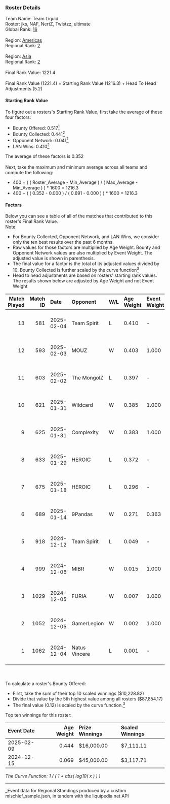 ### Roster Details<br />
Team Name: Team Liquid<br />
Roster: jks, NAF, NertZ, Twistzz, ultimate<br />
Global Rank: [16](../../standings_global_2025_06_02.md)<br />
<br />
Region: [Americas]( ../../standings_americas_2025_06_02.md)<br />
Regional Rank: [2]( ../../standings_americas_2025_06_02.md)<br />
<br />
Region: [Asia]( ../../standings_asia_2025_06_02.md)<br />
Regional Rank: [2]( ../../standings_asia_2025_06_02.md)<br />
<br />
Final Rank Value:  1221.4<br />
<br />
Final Rank Value (1221.4) = Starting Rank Value (1216.3) + Head To Head Adjustments (5.2)<br />

#### Starting Rank Value<br />
To figure out a rosters's Starting Rank Value, first take the average of these four factors:<br />
- Bounty Offered: 0.517[<sup>1</sup>](#table2)
- Bounty Collected: 0.441[<sup>2</sup>](#table1)
- Opponent Network: 0.041[<sup>2</sup>](#table1)
- LAN Wins: 0.410[<sup>2</sup>](#table1)

The average of these factors is 0.352<br />
<br />
Next, take the maximum and minimum average across all teams and compute the following:<br />
- 400 + ( ( Roster_Average - Min_Average ) / ( Max_Average - Min_Average ) ) * 1600 = 1216.3
- 400 + ( ( 0.352 - 0.000 ) / ( 0.691 - 0.000 ) ) * 1600 = 1216.3


#### Factors<br />
Below you can see a table of all of the matches that contributed to this roster's Final Rank Value.<br />
Note:<br />

- For Bounty Collected, Opponent Network, and LAN Wins, we consider only the ten best results over the past 6 months.
- Raw values for those factors are multiplied by Age Weight. Bounty and Opponent Network values are also multiplied by Event Weight. The adjusted value is shown in parenthesis.
- The final value for a factor is the total of its adjusted values divided by 10. Bounty Collected is further scaled by the curve function[<sup>3</sup>](#curveFunction)
- Head to head adjustments are based on rosters' starting rank values. The results shown below are adjusted by Age Weight and not Event Weight
<span id="table1"></span><br />


| Match Played | Match ID | Date       | Opponent      | W/L | Age Weight | Event Weight | Bounty Collected | Opponent Network | LAN Wins  | H2H Adj. | Roster                                |
| -: | -: | :- | :- | :- | :- | :- | :- | :- | :- | -: | :- |
|           13 |      581 | 2025-02-04 | Team Spirit   | L   | 0.410      | -            | -                | -                | -         |    -0.20 | jks, NAF, NertZ, Twistzz, ultimate    |
|           12 |      593 | 2025-02-03 | MOUZ          | W   | 0.403      | 1.000        | 1.000 (0.403)    | 0.567 (0.229)    | 1 (0.403) |    12.54 | jks, NAF, NertZ, Twistzz, ultimate    |
|           11 |      603 | 2025-02-02 | The MongolZ   | L   | 0.397      | -            | -                | -                | -         |    -0.42 | jks, NAF, NertZ, Twistzz, ultimate    |
|           10 |      621 | 2025-01-31 | Wildcard      | W   | 0.385      | 1.000        | 0.212 (0.082)    | 0.291 (0.112)    | 1 (0.385) |     5.16 | jks, NAF, NertZ, Twistzz, ultimate    |
|            9 |      625 | 2025-01-31 | Complexity    | W   | 0.383      | 1.000        | 0.128 (0.049)    | 0.089 (0.034)    | 1 (0.383) |     2.64 | jks, NAF, NertZ, Twistzz, ultimate    |
|            8 |      633 | 2025-01-29 | HEROIC        | L   | 0.372      | -            | -                | -                | -         |    -8.65 | jks, NAF, NertZ, Twistzz, ultimate    |
|            7 |      675 | 2025-01-18 | HEROIC        | L   | 0.296      | -            | -                | -                | -         |    -7.05 | jks, NAF, NertZ, Twistzz, ultimate    |
|            6 |      689 | 2025-01-14 | 9Pandas       | W   | 0.271      | 0.363        | 0.060 (0.006)    | 0.280 (0.028)    | 0 (0.000) |     0.84 | jks, NAF, NertZ, Twistzz, ultimate    |
|            5 |      918 | 2024-12-12 | Team Spirit   | L   | 0.049      | -            | -                | -                | -         |    -0.02 | jks, NAF, Twistzz, ultimate, YEKINDAR |
|            4 |      999 | 2024-12-06 | MIBR          | W   | 0.015      | 1.000        | 0.153 (0.002)    | 0.317 (0.005)    | 1 (0.015) |     0.20 | jks, NAF, Twistzz, ultimate, YEKINDAR |
|            3 |     1029 | 2024-12-05 | FURIA         | W   | 0.007      | 1.000        | 0.066 (0.000)    | 0.193 (0.001)    | 1 (0.007) |     0.06 | jks, NAF, Twistzz, ultimate, YEKINDAR |
|            2 |     1052 | 2024-12-05 | GamerLegion   | W   | 0.002      | 1.000        | 0.137 (0.000)    | 0.447 (0.001)    | 1 (0.002) |     0.05 | jks, NAF, Twistzz, ultimate, YEKINDAR |
|            1 |     1062 | 2024-12-04 | Natus Vincere | L   | 0.001      | -            | -                | -                | -         |    -0.01 | jks, NAF, Twistzz, ultimate, YEKINDAR |

<br />
<span id="table2"></span><br />
To calculate a roster's Bounty Offered:<br />

- First, take the sum of their top 10 scaled winnings ($10,228.82)
- Divide that value by the 5th highest value among all rosters ($87,854.17)
- The final value (0.12) is scaled by the curve function.[<sup>3</sup>](#curveFunction)

Top ten winnings for this roster:<br />

| Event Date | Age Weight | Prize Winnings | Scaled Winnings |
| :- | -: | :- | :- |
| 2025-02-09 |      0.444 | $16,000.00     | $7,111.11       |
| 2024-12-15 |      0.069 | $45,000.00     | $3,117.71       |


<span id="curveFunction"></span>_The Curve Function: 1 / ( 1 + abs( log10( x ) ) )_<br />

---
_Event data for Regional Standings produced by a custom mischief_sample.json, in tandem with the liquipedia.net API<br />
